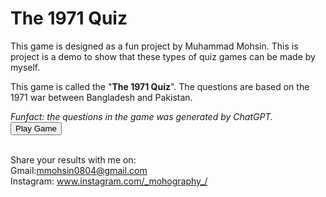 <h1>The 1971 Quiz</h1>

<p>This game is designed as a fun project by Muhammad Mohsin. This is project is a demo to show that these types of quiz games can be made by myself.</p> 
<p>This game is called the "<b>The 1971 Quiz</b>". The questions are based on the 1971 war between Bangladesh and Pakistan.</p>
<i>Funfact: the questions in the game was generated by ChatGPT.</i><br>
<a href="quiz.html"><button id="startButton">Play Game</button></a>
<link rel="stylesheet" href="style.css">

<br>Share your results with me on: <br>Gmail:mmohsin0804@gmail.com <br>Instagram: www.instagram.com/_mohography_/
